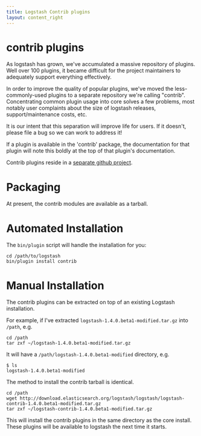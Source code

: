 ```yaml
---
title: Logstash Contrib plugins
layout: content_right
---
```


# contrib plugins

As logstash has grown, we've accumulated a massive repository of plugins. Well
over 100 plugins, it became difficult for the project maintainers to adequately
support everything effectively.

In order to improve the quality of popular plugins, we've moved the
less-commonly-used plugins to a separate repository we're calling "contrib".
Concentrating common plugin usage into core solves a few problems, most notably
user complaints about the size of logstash releases, support/maintenance costs,
etc.

It is our intent that this separation will improve life for users. If it
doesn't, please file a bug so we can work to address it!

If a plugin is available in the 'contrib' package, the documentation for that
plugin will note this boldly at the top of that plugin's documentation.

Contrib plugins reside in a [separate github project](https://github.com/elasticsearch/logstash-contrib).

# Packaging

At present, the contrib modules are available as a tarball.

# Automated Installation

The `bin/plugin` script will handle the installation for you:

    cd /path/to/logstash
    bin/plugin install contrib

# Manual Installation

The contrib plugins can be extracted on top of an existing Logstash installation. 

For example, if I've extracted `logstash-1.4.0.beta1-modified.tar.gz` into `/path`, e.g.
 
    cd /path
    tar zxf ~/logstash-1.4.0.beta1-modified.tar.gz

It will have a `/path/logstash-1.4.0.beta1-modified` directory, e.g.

    $ ls
    logstash-1.4.0.beta1-modified

The method to install the contrib tarball is identical.

    cd /path
    wget http://download.elasticsearch.org/logstash/logstash/logstash-contrib-1.4.0.beta1-modified.tar.gz
    tar zxf ~/logstash-contrib-1.4.0.beta1-modified.tar.gz

This will install the contrib plugins in the same directory as the core
install. These plugins will be available to logstash the next time it starts.

